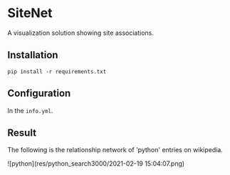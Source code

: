 # SiteNet

A visualization solution showing site associations.

## Installation

```shell
pip install -r requirements.txt
```

## Configuration

In the `info.yml`.

## Result

The following is the relationship network of 'python' entries on wikipedia.

![python](res/python_search3000/2021-02-19 15:04:07.png)
